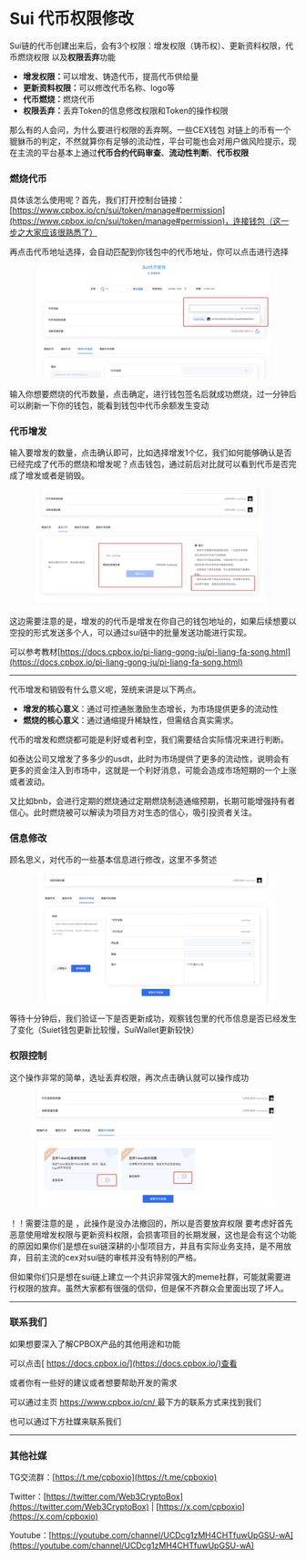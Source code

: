 # Sui 代币权限修改

Sui链的代币创建出来后，会有3个权限：增发权限（铸币权）、更新资料权限，代币燃烧权限 以及**权限丢弃**功能

* **增发权限：**&#x53EF;以增发、铸造代币，提高代币供给量
* **更新资料权限：**&#x53EF;以修改代币名称、logo等
* **代币燃烧：**&#x71C3;烧代币
* **权限丢弃：**&#x4E22;弃Token的信息修改权限和Token的操作权限

那么有的人会问，为什么要进行权限的丢弃啊。一些CEX钱包 对链上的币有一个貔貅币的判定，不然就算你有足够的流动性，平台可能也会对用户做风险提示，现在主流的平台基本上通过**代币合约代码审查**、**流动性判断**、**代币权限**

### 燃烧代币

具体该怎么使用呢？首先，我们打开控制台链接： [https://www.cpbox.io/cn/sui/token/manage#permission](https://www.cpbox.io/cn/sui/token/manage#permission)，连接钱包（这一步之大家应该很熟悉了）

再点击代币地址选择，会自动匹配到你钱包中的代币地址，你可以点击进行选择

<figure><img src="../../.gitbook/assets/1744796516116.jpg" alt=""><figcaption></figcaption></figure>



输入你想要燃烧的代币数量，点击确定，进行钱包签名后就成功燃烧，过一分钟后可以刷新一下你的钱包，能看到钱包中代币余额发生变动

### 代币增发

输入要增发的数量，点击确认即可，比如选择增发1个亿，我们如何能够确认是否已经完成了代币的燃烧和增发呢？点击钱包，通过前后对比就可以看到代币是否完成了增发或者是销毁。

<figure><img src="../../.gitbook/assets/1744798448769.jpg" alt=""><figcaption></figcaption></figure>



这边需要注意的是，增发的的代币是增发在你自己的钱包地址的，如果后续想要以空投的形式发送多个人，可以通过sui链中的批量发送功能进行实现。

可以参考教材[https://docs.cpbox.io/pi-liang-gong-ju/pi-liang-fa-song.html](https://docs.cpbox.io/pi-liang-gong-ju/pi-liang-fa-song.html)

***

代币增发和销毁有什么意义呢，笼统来讲是以下两点。

* **增发的核心意义**：通过可控通胀激励生态增长，为市场提供更多的流动性
* **燃烧的核心意义**：通过通缩提升稀缺性，但需结合真实需求。

代币的增发和燃烧都可能是利好或者利空，我们需要结合实际情况来进行判断。

如泰达公司又增发了多多少的usdt，此时为市场提供了更多的流动性，说明会有更多的资金注入到市场中，这就是一个利好消息，可能会造成市场短期的一个上涨或者波动。

又比如bnb，会进行定期的燃烧通过定期燃烧制造通缩预期，长期可能增强持有者信心。此时燃烧被可以解读为项目方对生态的信心，吸引投资者关注。

### 信息修改

顾名思义，对代币的一些基本信息进行修改，这里不多赘述

<figure><img src="../../.gitbook/assets/1744798823342.jpg" alt=""><figcaption></figcaption></figure>

等待十分钟后，我们验证一下是否更新成功，观察钱包里的代币信息是否已经发生了变化（Suiet钱包更新比较慢，SuiWallet更新较快）

### 权限控制

这个操作非常的简单，选址丢弃权限，再次点击确认就可以操作成功

<figure><img src="../../.gitbook/assets/1744798750140.jpg" alt=""><figcaption></figcaption></figure>

！！需要注意的是 ，此操作是没办法撤回的，所以是否要放弃权限 要考虑好首先恶意使用增发权限与更新资料权限，会损害项目的长期发展，这也是会有这个功能的原因如果你们是想在sui链深耕的小型项目方，并且有实际业务支持，是不用放弃，目前主流的cex对sui链的审核并没有特别的严格。

但如果你们只是想在sui链上建立一个共识非常强大的meme社群，可能就需要进行权限的放弃。虽然大家都有很强的信仰，但是保不齐群众会里面出现了坏人。

***

### 联系我们

如果想要深入了解CPBOX产品的其他用途和功能

可以点击[ https://docs.cpbox.io/](https://docs.cpbox.io/)查看

或者你有一些好的建议或者想要帮助开发的需求

可以通过主页 [https://www.cpbox.io/cn/ ](https://www.cpbox.io/cn/)最下方的联系方式来找到我们

也可以通过下方社媒来联系我们

***

### 其他社媒

TG交流群：[https://t.me/cpboxio](https://t.me/cpboxio)

Twitter：[https://twitter.com/Web3CryptoBox](https://twitter.com/Web3CryptoBox) | [https://x.com/cpboxio](https://x.com/cpboxio)

Youtube：[https://youtube.com/channel/UCDcg1zMH4CHTfuwUpGSU-wA](https://youtube.com/channel/UCDcg1zMH4CHTfuwUpGSU-wA)
